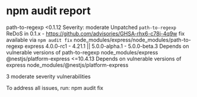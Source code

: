 # npm audit report

path-to-regexp  <0.1.12
Severity: moderate
Unpatched `path-to-regexp` ReDoS in 0.1.x - https://github.com/advisories/GHSA-rhx6-c78j-4q9w
fix available via `npm audit fix`
node_modules/express/node_modules/path-to-regexp
  express  4.0.0-rc1 - 4.21.1 || 5.0.0-alpha.1 - 5.0.0-beta.3
  Depends on vulnerable versions of path-to-regexp
  node_modules/express
    @nestjs/platform-express  <=10.4.13
    Depends on vulnerable versions of express
    node_modules/@nestjs/platform-express

3 moderate severity vulnerabilities

To address all issues, run:
  npm audit fix

